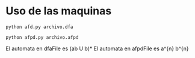 # Uso de las maquinas
```
python afd.py archivo.dfa

python afpd.py archivo.afpd
```

El automata en dfaFile es (ab U b)* 
El automata en afpdFile es a^{n} b^{n}

